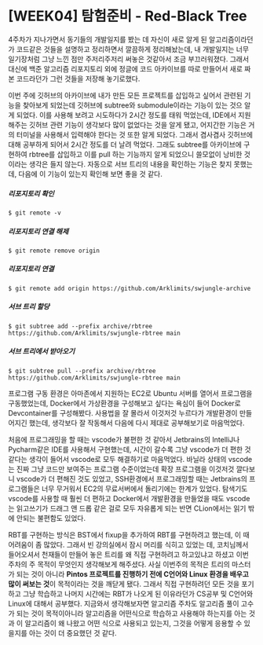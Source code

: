 # [WEEK04] 탐험준비 - Red-Black Tree
  4주차가 지나가면서 동기들의 개발일지를 봤는 데 자신이 새로 알게 된 알고리즘이라던가 코드같은 것들을 설명하고 정리하면서 깔끔하게 정리해놨는데, 내 개발일지는 너무 일기장처럼 그냥 느낀 점만 주저리주저리 써놓은 것같아서 조금 부끄러워졌다. 그래서 대신에 백준 알고리즘 리포지토리 외에 정글에 코드 아카이브를 따로 만들어서 새로 짜본 코드라던가 그런 것들을 저장해 놓기로했다.
  
  이번 주에 깃허브의 아카이브에 내가 만든 모든 프로젝트를 삽입하고 싶어서 관련된 기능을 찾아보게 되었는데 깃허브에 subtree와 submodule이라는 기능이 있는 것으 알게 되었다. 이를 사용해 보려고 시도하다가 2시간 정도를 태워 먹었는데, IDE에서 지원해주는 깃허브 관련 기능이 생각보다 많이 없었다는 것을 알게 됐고, 어지간한 기능은 거의 터미널을 사용해서 입력해야 한다는 것 또한 알게 되었다. 그래서 겸사겸사 깃허브에 대해 공부하게 되어서 2시간 정도를 더 날려 먹었다. 그래도 subtree를 아카이브에 구현하여 rbtree를 삽입하고 이를 pull 하는 기능까지 알게 되었으니 쓸모없이 낭비한 것이라는 생각은 들지 않는다. 자동으로 서브 트리의 내용을 확인하는 기능은 찾지 못했는 데, 다음에 이 기능이 있는지 확인해 보면 좋을 것 같다.

##### 리포지토리 확인
```
$ git remote -v
```
##### 리포지토리 연결 해제
```
$ git remote remove origin
```
##### 리포지토리 연결
```
$ git remote add origin https://github.com/Arklimits/swjungle-archive
```
##### 서브 트리 할당
```
$ git subtree add --prefix archive/rbtree https://github.com/Arklimits/swjungle-rbtree main
```
##### 서브 트리에서 받아오기
```
$ git subtree pull --prefix archive/rbtree https://github.com/Arklimits/swjungle-rbtree main
```

  프로그램 구동 환경은 아마존에서 지원하는 EC2로 Ubuntu 서버를 열어서 프로그램을 구동했었는데, Docker에서 가상환경을 구성해보고 싶다는 욕심이 들어 Docker로 Devcontainer를 구성해봤다. 사용법을 잘 몰라서 이것저것 누르다가 개발환경이 만들어지긴 했는데, 생각보다 잘 작동해서 다음에 다시 제대로 공부해보기로 마음먹었다.

  처음에 프로그래밍을 할 때는 vscode가 불편한 것 같아서 Jetbrains의 IntelliJ나 Pycharm같은 IDE를 사용해서 구현했는데, 시간이 갈수록 그냥 vscode가 더 편한 것 같다는 생각이 들어서 vscode로 모두 해결하기로 마음먹었다. 바닐라 상태의 vscode는 진짜 그냥 코드만 보여주는 프로그램 수준이었는데 확장 프로그램을 이것저것 깔다보니 vscode가 더 편해진 것도 있었고, SSH환경에서 프로그래밍할 때는 Jetbrains의 프로그램들은 너무 무거워서 EC2의 무료서버에서 돌리기에는 한계가 있었다. 탐색기도 vscode를 사용할 때 훨씬 더 편하고 Docker에서 개발환경을 만들었을 때도 vscode는 읽고쓰기가 드래그 앤 드롭 같은 걸로 모두 자유롭게 되는 반면 CLion에서는 읽기 밖에 안되는 불편함도 있었다.

  RBT를 구현하는 방식은 BST에서 fixup을 추가하여 RBT를 구현하려고 했는데, 이 때 어려움이 좀 많았다. 그래서 빈 강의실에서 잠시 머리를 식히고 있었는 데, 코치님께서 들어오셔서 천재들이 만들어 놓은 트리를 왜 직접 구현하려고 하고있냐고 하셨고 이번 주차의 주 목적이 무엇인지 생각해보게 해주셨다. 사실 이번주의 목적은 트리의 마스터가 되는 것이 아니라 **Pintos 프로젝트를 진행하기 전에 C언어와 Linux 환경을 배우고 많이 써보는 것**이 목적이라는 것을 깨닫게 됐다. 그래서 직접 구현하려던 모든 것을 포기하고 그냥 학습하고 나머지 시간에는 RBT가 나오게 된 이유라던가 CS공부 및 C언어와 Linux에 대해서 공부했다. 지금와서 생각해보자면 알고리즘 주차도 알고리즘 풀이 고수가 되는 것이 목적이아니라 알고리즘을 어떤식으로 학습하고 사용해야 하는지를 아는 것과 이 알고리즘이 왜 나왔고 어떤 식으로 사용되고 있는지, 그것을 어떻게 응용할 수 있을지를 아는 것이 더 중요했던 것 같다.